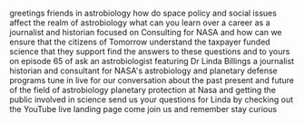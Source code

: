 greetings friends in astrobiology how do space policy and social issues affect the realm of astrobiology what can you learn over a career as a journalist and historian focused on Consulting for NASA and how can we ensure that the citizens of Tomorrow understand the taxpayer funded science that they support find the answers to these questions and to yours on episode 65 of ask an astrobiologist featuring Dr Linda Billings a journalist historian and consultant for NASA's astrobiology and planetary defense programs tune in live for our conversation about the past present and future of the field of astrobiology planetary protection at Nasa and getting the public involved in science send us your questions for Linda by checking out the YouTube live landing page come join us and remember stay curious